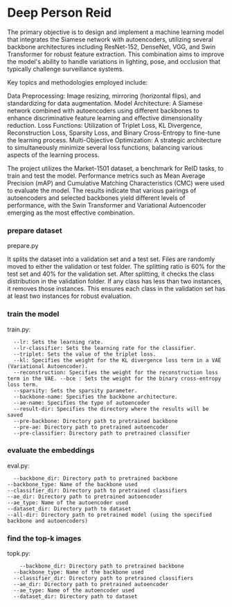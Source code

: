 # Deep Person Reid
The primary objective is to design and implement a machine learning model that integrates the Siamese network with autoencoders, utilizing several backbone architectures including ResNet-152, DenseNet, VGG, and Swin Transformer for robust feature extraction. This combination aims to improve the model's ability to handle variations in lighting, pose, and occlusion that typically challenge surveillance systems.

Key topics and methodologies employed include:

Data Preprocessing: Image resizing, mirroring (horizontal flips), and standardizing for data augmentation.
Model Architecture: A Siamese network combined with autoencoders using different backbones to enhance discriminative feature learning and effective dimensionality reduction.
Loss Functions: Utilization of Triplet Loss, KL Divergence, Reconstruction Loss, Sparsity Loss, and Binary Cross-Entropy to fine-tune the learning process.
Multi-Objective Optimization: A strategic architecture to simultaneously minimize several loss functions, balancing various aspects of the learning process.

The project utilizes the Market-1501 dataset, a benchmark for ReID tasks, to train and test the model. Performance metrics such as Mean Average Precision (mAP) and Cumulative Matching Characteristics (CMC) were used to evaluate the model. The results indicate that various pairings of autoencoders and selected backbones yield different levels of performance, with the Swin Transformer and Variational Autoencoder emerging as the most effective combination.



### prepare dataset
prepare.py

It splits the dataset into a validation set and a test set. Files are randomly moved to either the validation or test folder. The splitting ratio is 60% for the test set and 40% for the validation set. After splitting, it checks the class distribution in the validation folder. If any class has less than two instances, it removes those instances. This ensures each class in the validation set has at least two instances for robust evaluation.

### train the model
train.py:
```
  --lr: Sets the learning rate. 
  --lr-classifier: Sets the learning rate for the classifier. 
  --triplet: Sets the value of the triplet loss.
  --kl: Specifies the weight for the KL divergence loss term in a VAE (Variational Autoencoder). 
  --reconstruction: Specifies the weight for the reconstruction loss term in the VAE. --bce : Sets the weight for the binary cross-entropy loss term.
  --sparsity: Sets the sparsity parameter. 
  --backbone-name: Specifies the backbone architecture.
  --ae-name: Specifies the type of autoencoder 
  --result-dir: Specifies the directory where the results will be saved
  --pre-backbone: Directory path to pretrained backbone
  --pre-ae: Directory path to pretrained autoencoder
  --pre-classifier: Directory path to pretrained classifier
```


### evaluate the embeddings
eval.py:
  ```
	--backbone_dir: Directory path to pretrained backbone 
  --backbone_type: Name of the backbone used
  --classifier_dir: Directory path to pretrained classifiers
  --ae_dir: Directory path to pretrained autoencoder
  --ae_type: Name of the autoencoder used
  --dataset_dir: Directory path to dataset 
  --all-dir: Directory path to pretrained model (using the specified backbone and autoencoders)
```
### find the top-k images
topk.py:
```
	--backbone_dir: Directory path to pretrained backbone 
  --backbone_type: Name of the backbone used
  --classifier_dir: Directory path to pretrained classifiers
  --ae_dir: Directory path to pretrained autoencoder
  --ae_type: Name of the autoencoder used
  --dataset_dir: Directory path to dataset
```
